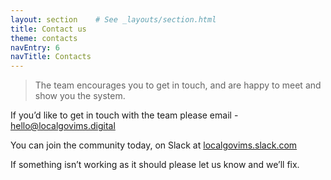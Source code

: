 ```yaml
---
layout: section    # See _layouts/section.html
title: Contact us
theme: contacts
navEntry: 6
navTitle: Contacts
---
```


> The team encourages you to get in touch, and are happy to meet and show you the system.

If you’d like to get in touch with the team please email - [hello@localgovims.digital](mailto:hello@localgovims.digital)

You can join the community today, on Slack at [localgovims.slack.com](https://localgovims.slack.com)

If something isn’t working as it should please let us know and we’ll fix.